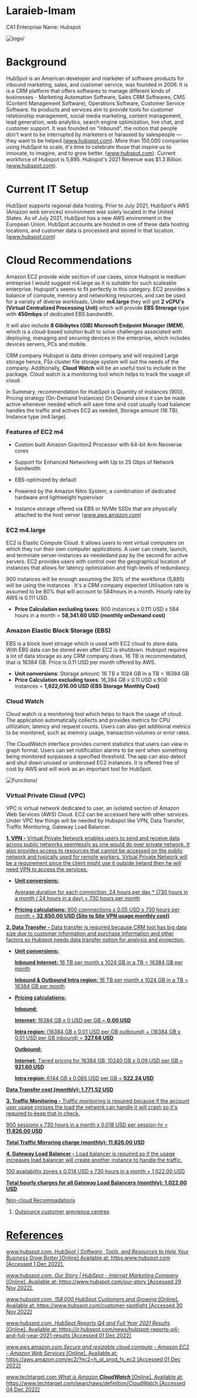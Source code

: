 # Laraieb-Imam
CA1
Enterprise Name: Hubspot

<img src="Images/OIP.jpg" alt=logo/>

<h1>Background</h1>

HubSpot is an American developer and marketer of software products for inbound marketing, sales, and customer service, was founded in 2006. It is is a CRM platform that offers softwares to manage different kinds of businesses - Marketing Automation Software, Sales CRM Softwares, CMS (Content Management Software), Operations Software, Customer Service Software. Its products and services aim to provide tools for customer relationship management, social media marketing, content management, lead generation, web analytics, search engine optimization, live chat, and customer support. It was founded on "inbound", the notion that people don't want to be interrupted by marketers or harassed by salespeople — they want to be helped.(www.hubspot.com). More than 150,000 companies using HubSpot to scale, it's time to celebrate those that inspire us to innovate, to imagine, and to grow better. (www.hubspot.com). Current workforce of Hubspot is 5,895. Hubspot's 2021 Revenue was $1.3 Billion.(www.hubspot.com).


<h1>Current IT Setup</h1>

HubSpot supports regional data hosting. Prior to July 2021, HubSpot's AWS (Amazon web services) environment was solely located in the United States. As of July 2021, HubSpot has a new AWS environment in the European Union. HubSpot accounts are hosted in one of these data hosting locations, and customer data is processed and stored in that location. (www.hubspot.com)


<h1>Cloud Recommendations</h1>

Amazon EC2 provide wide section of use cases, since Hubspot is medium entreprise I would suggest m4.large as it is suitable for such scaleable enterprise. Hupspot's seems to fit perfectly in this category. EC2 provides a balance of compute, memory and networking resources, and can be used for a variety of diverse workloads. Under <b>m4.large</b> they will get <b>2 vCPU's (Virtual Centralized Processing Unit)</b> which will provide <b>EBS Strorage</b> type with <b>450mbps</b> of dedicated EBS bandwidth.

It will also include <b>8 Gibibytes (GIB) Microsoft Endpoint Manager (MEM)</b>, which is a cloud-based solution built to solve challenges associated with deploying, managing and securing devices in the enterprise, which includes devices servers, PCs and mobile.

CRM company Hubspot is data driven company and will required Large storage hence, FSx cluster file storage system will suit the needs of the company. Additionally, <b>Cloud Watch</b> will be an useful tool to include in the package. Cloud watch is a monitoring tool which helps to track the usage of cloud. 

In Summary, recommendation for HubSpot is Quantity of instances (900), Pricing strategy (On-Demand Instances) On Demand since it can be made active whenever needed which will save time and cost usually load balancer handles the traffic and actives EC2 as needed, Storage amount (16 TB), Instance type (m4.large).

<h3>Features of EC2 m4</h3>

- Custom built Amazon Graviton2 Processor with 64-bit Arm Neoverse cores

- Support for Enhanced Networking with Up to 25 Gbps of Network bandwidth

- EBS-optimized by default

- Powered by the Amazon Nitro System, a combination of dedicated hardware and lightweight hypervisor

- Instance storage offered via EBS or NVMe SSDs that are physically attached to the host server (www.aws.amazon.com)

<h3>EC2 m4.large</h3>

EC2 is  Elastic Compute Cloud. It allows users to rent virtual computers on which they run their own computer applications. A user can create, launch, and terminate server-instances as neededand pay by the second for active servers. EC2 provides users with control over the geographical location of instances that allows for latency optimization and high levels of redundancy. 

900 instances will be enough assuming the 30% of the workforce (5,895) will be using the instances . It's a CRM company expected Utilisation rate is assumed to be 80% that will account to 584hours in a month. Hourly rate by AWS is 0.111 USD.

- <b>Price Calculation excluding taxes</b>: 900 instances x 0.111 USD x 584 hours in a month = <b>58,341.60 USD (monthly onDemand cost)</b>

<h3>Amazon Elastic Block Storage (EBS)</h3>
<p>EBS is a block level stroage which is used with EC2 cloud to store data. With EBS data can be stored even after EC2 is shutdown. Hubspot requires a lot of data storage as any CRM company does. 16 TB is recommendated, that is 16384 GB. Price is 0.11 USD per month offered by AWS.</p>

<ul>
  <li><b>Unit conversions</b>: Storage amount: 16 TB x 1024 GB in a TB = 16384 GB</li>
  <li><b>Price Calculation excluding taxes</b>: 16,384 GB x 0.11 USD x 900 instances = <b>1,622,016.00 USD (EBS Storage Monthly Cost)</b> </li>
</ul>

<h3>Cloud Watch</h3>
<p>Cloud watch is a monitoring tool which helps to track the usage of cloud. The application automatically collects and provides metrics for CPU utilization, latency and request counts. Users can also get additional metrics to be monitored, such as memory usage, transaction volumes or error rates.</p>

<p>The CloudWatch interface provides current statistics that users can view in graph format. Users can set notification alarms to be sent when something being monitored surpasses a specified threshold. The app can also detect and shut down unused or underused EC2 instances. It is offered free of cost by AWS and will work as an important tool for HubSpot.</p>

<img src="Images/CloudWatch.png" alt=Functions/>


<h3>Virtual Private Cloud (VPC)</h3>
<p>VPC is virtual network dedicated to user, an isolated section of Amazon Web Services (AWS) Cloud. EC2 can be accessed here with other services. Under VPC few things will be needed by Hubspot like VPN, Data Transfer, Traffic Monitoring, Gateway Load Balancer.</p>

<u>
</ul>

<p><b>1. VPN -</b> Virtual Private Network enables users to send and receive data across public networks seemlessly as one would do over private network. It also provides access to resources that cannot be accessed on the public network and typically used for remote workers. Virtual Private Network will be a requirement since the client might use it outside Ireland then he will need VPN to access the services.</p>

<ul>
  <li><b>Unit conversions:</b></li>
  
  Average duration for each connection: 24 hours per day * (730 hours in a month / 24 hours in a day) = 730 hours per month
  
  <li><b>Pricing calculations:</b> 900 connnections x 0.05 USD x 730 hours per month = <b>32,850.00 USD (Site to Site VPN usage monthly cost)</b></li>
 
</ul>

<b>2. Data Transfer -</b> Data transfer is required because CRM tool has big data size due to customer information and purchase information and other factors so Hubspot needs data transfer option for analysis and projection.

<ul>
  <li><b>Unit conversions:</b></li>
  
<b>Inbound Internet:</b> 16 TB per month x 1024 GB in a TB = 16384 GB per month

<b>Inbound & Outbound Intra region:</b> 16 TB per month x 1024 GB in a TB = 16384 GB per month

  <li><b>Pricing calculations:</b></li>
  
<b>Inbound:</b>

  <b>Internet:</b> 16384 GB x 0 USD per GB = <b>0.00 USD</b>

  <b>Intra region:</b> (16384 GB x 0.01 USD per GB outbound) + (16384 GB x 0.01 USD per GB inbound) = <b>327.68 USD</b>
</ul>

<ul>
<b>Outbound:</b>

  <b>Internet:</b> Tiered pricing for 16384 GB: 10240 GB x 0.09 USD per GB = <b>921.60 USD</b>

  <b>Intra region:</b> 6144 GB x 0.085 USD per GB = <b>522.24 USD</b>
</ul>
<p><b>Data Transfer cost (monthly): 1,771.52 USD</b></p>


<p><b>3. Traffic Monitoring -</b> Traffic monitoring is required because if the account user usage crosses the load the network can handle it will crash so it's required to keep that in check. </b>

900 sessions x 730 hours in a month x 0.018 USD per session-hr = <b>11,826.00 USD</b>

<b>Total Traffic Mirroring charge (monthly): 11,826.00 USD</b>

<b>4. Gateway Load Balancer -</b> Load balancer is required so if the usage increases load balancer will create another instance to handle the traffic.

100 availability zones x 0.014 USD x 730 hours in a month = 1,022.00 USD

<b>Total hourly charges for all Gateway Load Balancers (monthly): 1,022.00 USD</b>  
  
Non-cloud Recommadations
1. Outsource customer grevience centres

<h1>References</h1>
www.hubspot.com. <i>HubSpot | Software, Tools, and Resources to Help Your Business Grow Better</i> [Online] Available at: https.www.hubspot.com [Accessed 1 Dec 2022].

www.hubspot.com. <i>Our Story | HubSpot - Internet Marketing Company</i> [Online]. Available at: https://www.hubspot.com/our-story [Accessed 29 Nov 2022].

www.hubspot.com. <i>158,000 HubSpot Customers and Growing</i> [Online]. Available at: https://www.hubspot.com/customer-spotlight [Accessed 30 Nov 2022]

www.hubspot.com. <i>HubSpot Reports Q4 and Full Year 2021 Results</i> [Online]. Available at: https://ir.hubspot.com/news/hubspot-reports-q4-and-full-year-2021-results [Accessed 01 Dec 2022]

www.aws.amazon.com <i>Secure and resizable cloud compute - Amazon EC2 - Amazon Web Services</i> [Online]. Available at: https://aws.amazon.com/ec2/?nc2=h_ql_prod_fs_ec2 [Accessed 01 Dec 2022]
                      
www.techtarget.com <i>What is Amazon <B>CloudWatch</b></i> [Online]. Available at: https://www.techtarget.com/searchaws/definition/CloudWatch [Accessed 04 Dec 2022]

                
